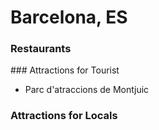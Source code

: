 # Barcelona, ES

### Restaurants

### Attractions for Tourist

- Parc d'atraccions de Montjuic

### Attractions for Locals

